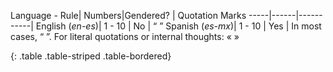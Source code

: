 Language - Rule| Numbers|Gendered? | Quotation Marks
-----|------|-----------|
English (_en-es_)|  1 - 10 | No | “ ”
Spanish (_es-mx_)| 1 - 10 | Yes | In most cases, “ ”. For literal quotations or internal thoughts: « » 

{: .table .table-striped .table-bordered}